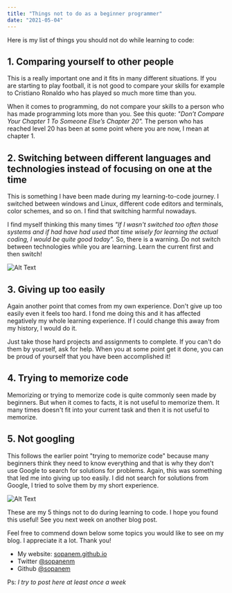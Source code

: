 ```yaml
---
title: "Things not to do as a beginner programmer"
date: "2021-05-04"
---
```

Here is my list of things you should not do while learning to code:

## 1. Comparing yourself to other people

This is a really important one and it fits in many different situations. If you are starting to play football, it is not good to compare your skills for example to Cristiano Ronaldo who has played so much more time than you.

When it comes to programming, do not compare your skills to a person who has made programming lots more than you. See this quote: *"Don’t Compare Your Chapter 1 To Someone Else’s Chapter 20".* The person who has reached level 20 has been at some point where you are now, I mean at chapter 1.

## 2. Switching between different languages and technologies instead of focusing on one at the time

This is something I have been made during my learning-to-code journey. I switched between windows and Linux, different code editors and terminals, color schemes, and so on. I find that switching harmful nowadays.

I find myself thinking this many times *"If I wasn't switched too often those systems and if had have had used that time wisely for learning the actual coding, I would be quite good today".* So, there is a warning. Do not switch between technologies while you are learning. Learn the current first and then switch!

![Alt Text](https://dev-to-uploads.s3.amazonaws.com/uploads/articles/0n65a3v6gub8y0f7gvtp.jpg)

## 3. Giving up too easily

Again another point that comes from my own experience. Don't give up too easily even it feels too hard. I fond me doing this and it has affected negatively my whole learning experience. If I could change this away from my history, I would do it.

Just take those hard projects and assignments to complete. If you can't do them by yourself, ask for help. When you at some point get it done, you can be proud of yourself that you have been accomplished it!

## 4. Trying to memorize code

Memorizing or trying to memorize code is quite commonly seen made by beginners. But when it comes to facts, it is not useful to memorize them. It many times doesn't fit into your current task and then it is not useful to memorize.

## 5. Not googling

This follows the earlier point "trying to memorize code" because many beginners think they need to know everything and that is why they don't use Google to search for solutions for problems. Again, this was something that led me into giving up too easily. I did not search for solutions from Google, I tried to solve them by my short experience.

![Alt Text](https://dev-to-uploads.s3.amazonaws.com/uploads/articles/h1p8luiqes6bu8c39c4x.jpg)

These are my 5 things not to do during learning to code. I hope you found this useful! See you next week on another blog post.

Feel free to commend down below some topics you would like to see on my blog. I appreciate it a lot. Thank you!

- My website: [sopanem.github.io](https://sopanem.github.io/)
- Twitter [@sopanenm](https://twitter.com/sopanenm)
- Github [@sopanem](https://github.com/sopanem)

Ps: *I try to post here at least once a week*
